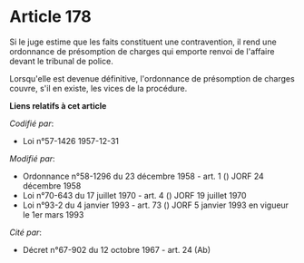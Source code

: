 # Article 178

Si le juge estime que les faits constituent une contravention, il rend une ordonnance de présomption de charges qui emporte
renvoi de l'affaire devant le tribunal de police.

Lorsqu'elle est devenue définitive, l'ordonnance de présomption de charges couvre, s'il en existe, les vices de la procédure.

**Liens relatifs à cet article**

_Codifié par_:

  - Loi n°57-1426 1957-12-31

_Modifié par_:

  - Ordonnance n°58-1296 du 23 décembre 1958 - art. 1 () JORF 24 décembre 1958
  - Loi n°70-643 du 17 juillet 1970 - art. 4 () JORF 19 juillet 1970
  - Loi n°93-2 du 4 janvier 1993 - art. 73 () JORF 5 janvier 1993 en vigueur le 1er mars 1993

_Cité par_:

  - Décret n°67-902 du 12 octobre 1967 - art. 24 (Ab)
